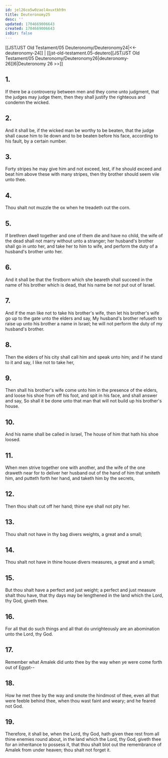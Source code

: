 ```yaml
---
id: jel26co5w0zaol4xuxtkh9n
title: Deuteronomy25
desc: ''
updated: 1704669006643
created: 1704669006643
isDir: false
---
```

[[JST/JST Old Testament/05 Deuteronomy/Deuteronomy24|<<-deuteronomy-24]] | [[jst-old-testament.05-deutero[[JST/JST Old Testament/05 Deuteronomy/Deuteronomy26|deuteronomy-26]]6|Deuteronomy 26 >>]]
## 1.
If there be a controversy between men and they come unto judgment, that the judges may judge them, then they shall justify the righteous and condemn the wicked.
## 2.
And it shall be, if the wicked man be worthy to be beaten, that the judge shall cause him to lie down and to be beaten before his face, according to his fault, by a certain number.
## 3.
Forty stripes he may give him and not exceed, lest, if he should exceed and beat him above these with many stripes, then thy brother should seem vile unto thee.
## 4.
Thou shalt not muzzle the ox when he treadeth out the corn.
## 5.
If brethren dwell together and one of them die and have no child, the wife of the dead shall not marry without unto a stranger; her husband\'s brother shall go in unto her, and take her to him to wife, and perform the duty of a husband\'s brother unto her.
## 6.
And it shall be that the firstborn which she beareth shall succeed in the name of his brother which is dead, that his name be not put out of Israel.
## 7.
And if the man like not to take his brother\'s wife, then let his brother\'s wife go up to the gate unto the elders and say, My husband\'s brother refuseth to raise up unto his brother a name in Israel; he will not perform the duty of my husband\'s brother.
## 8.
Then the elders of his city shall call him and speak unto him; and if he stand to it and say, I like not to take her,
## 9.
Then shall his brother\'s wife come unto him in the presence of the elders, and loose his shoe from off his foot, and spit in his face, and shall answer and say, So shall it be done unto that man that will not build up his brother\'s house.
## 10.
And his name shall be called in Israel, The house of him that hath his shoe loosed.
## 11.
When men strive together one with another, and the wife of the one draweth near for to deliver her husband out of the hand of him that smiteth him, and putteth forth her hand, and taketh him by the secrets,
## 12.
Then thou shalt cut off her hand; thine eye shall not pity her.
## 13.
Thou shalt not have in thy bag divers weights, a great and a small;
## 14.
Thou shalt not have in thine house divers measures, a great and a small;
## 15.
But thou shalt have a perfect and just weight; a perfect and just measure shalt thou have, that thy days may be lengthened in the land which the Lord, thy God, giveth thee.
## 16.
For all that do such things and all that do unrighteously are an abomination unto the Lord, thy God.
## 17.
Remember what Amalek did unto thee by the way when ye were come forth out of Egypt\--
## 18.
How he met thee by the way and smote the hindmost of thee, even all that were feeble behind thee, when thou wast faint and weary; and he feared not God.
## 19.
Therefore, it shall be, when the Lord, thy God, hath given thee rest from all thine enemies round about, in the land which the Lord, thy God, giveth thee for an inheritance to possess it, that thou shalt blot out the remembrance of Amalek from under heaven; thou shalt not forget it.

